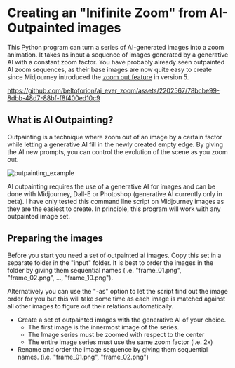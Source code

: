 # Creating an "Inifinite Zoom" from AI-Outpainted images
This Python program can turn a series of AI-generated images into a zoom animation. It takes as input a sequence of images generated by a generative AI with a constant zoom factor. You have probably already seen outpainted AI zoom sequences, as their base images are now quite easy to create since Midjourney introduced the [zoom out feature](https://docs.midjourney.com/docs/zoom-out) in version 5.

https://github.com/beltoforion/ai_ever_zoom/assets/2202567/78bcbe99-8dbb-48d7-88bf-f8f400ed10c9

## What is AI Outpainting?
Outpainting is a technique where zoom out of an image by a certain factor while letting a generative AI 
fill in the newly created empty edge. By giving the AI new prompts, you can control the evolution of the scene 
as you zoom out.

![outpainting_example](https://github.com/beltoforion/ai_ever_zoom/assets/2202567/206d4f06-6a9b-4b9b-8377-131a319d2457)

AI outpainting requires the use of a generative AI for images and can be done with Midjourney, Dall-E or Photoshop 
(generative AI currently only in beta). I have only tested this command line script on Midjourney images as they are 
the easiest to create. In principle, this program will work with any outpainted image set.

## Preparing the images
Before you start you need a set of outpainted ai images. Copy this set in a separate folder in the "input" folder. It is best 
to order the images in the folder by giving them sequential names (i.e. "frame_01.png", "frame_02.png", ..., "frame_10.png").

Alternatively you can use the "-as" option to let the script find out the image order for you but this will take some time as
each image is matched against all other images to figure out their relations automatically.

* Create a set of outpainted images with the generative AI of your choice.
  + The first image is the innermost image of the series.
  + The Image series must be zoomed with respect to the center
  + The entire image series must use the same zoom factor (i.e. 2x)
* Rename and order the image sequence by giving them sequential names. (i.e. "frame_01.png", "frame_02.png")




